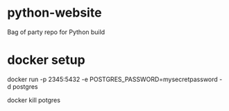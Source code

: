 # python-website
Bag of party repo for Python build 




# docker setup
docker run -p 2345:5432 -e POSTGRES_PASSWORD=mysecretpassword -d postgres

docker kill potgres